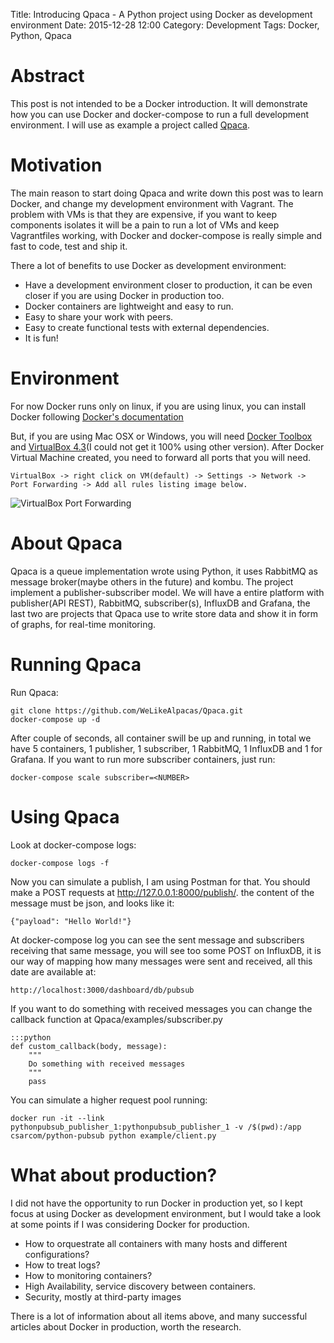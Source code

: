 Title: Introducing Qpaca - A Python project using Docker as development environment
Date: 2015-12-28 12:00
Category: Development
Tags: Docker, Python, Qpaca

Abstract
========

This post is not intended to be a Docker introduction. It will demonstrate how you can use Docker and docker-compose to run a full development environment. I will use as example a project called  [Qpaca](https://github.com/WeLikeAlpacas/qpaca).

Motivation
==========

The main reason to start doing Qpaca and write down this post was to learn Docker, and change my development environment with Vagrant. The problem with VMs is that they are expensive, if you want to keep components isolates it will be a pain to run a lot of VMs and keep Vagrantfiles working, with Docker and docker-compose is really simple and fast to code, test and ship it.

There a lot of benefits to use Docker as development environment:

* Have a development environment closer to production, it can be even closer if you are using Docker in production too.
* Docker containers are lightweight and easy to run.
* Easy to share your work with peers.
* Easy to create functional tests with external dependencies.
* It is fun!
	
Environment
===========

For now Docker runs only on linux, if you are using linux, you can install Docker following [Docker's documentation](https://docs.docker.com/linux/step_one/)

But, if you are using Mac OSX or Windows, you will need [Docker Toolbox](https://www.docker.com/docker-toolbox) and [VirtualBox 4.3](https://www.virtualbox.org/wiki/Download_Old_Builds_4_3)(I could not get it 100% using other version). After Docker Virtual Machine created, you need to forward all ports that you will need.

	VirtualBox -> right click on VM(default) -> Settings -> Network -> Port Forwarding -> Add all rules listing image below.

![VirtualBox Port Forwarding]({filename}/images/vb-forwarding.png)

About Qpaca
===========

Qpaca is a queue implementation wrote using Python, it uses RabbitMQ as message broker(maybe others in the future) and kombu. The project implement a publisher-subscriber model. We will have a entire platform with publisher(API REST), RabbitMQ, subscriber(s), InfluxDB and Grafana, the last two are projects that Qpaca use to write store data and show it in form of graphs, for real-time monitoring.

Running Qpaca
=============

Run Qpaca:

	git clone https://github.com/WeLikeAlpacas/Qpaca.git
	docker-compose up -d 

After couple of seconds, all container swill be up and running, in total we have 5 containers, 1 publisher, 1 subscriber, 1 RabbitMQ, 1 InfluxDB and 1 for Grafana.
If you want to run more subscriber containers, just run:

	docker-compose scale subscriber=<NUMBER>

Using Qpaca
===========

Look at docker-compose logs:

	docker-compose logs -f 

Now you can simulate a publish, I am using Postman for that. You should make a POST requests at http://127.0.0.1:8000/publish/. the content of the message must be json, and looks like it:

	{"payload": "Hello World!"}

At docker-compose log you can see the sent message and subscribers receiving that same message, you will see too some POST on InfluxDB, it is our way of mapping how many messages were sent and received, all this date are available at:

	http://localhost:3000/dashboard/db/pubsub

If you want to do something with received messages you can change the callback function at Qpaca/examples/subscriber.py

	:::python
	def custom_callback(body, message):
	    """
	    Do something with received messages
	    """
	    pass


You can simulate a higher request pool running:

	docker run -it --link pythonpubsub_publisher_1:pythonpubsub_publisher_1 -v /$(pwd):/app csarcom/python-pubsub python example/client.py

What about production?
======================

I did not have the opportunity to run Docker in production yet, so I kept focus at using Docker as development environment, but I would take a look at some points if I was considering Docker for production.

* How to orquestrate all containers with many hosts and different configurations?
* How to treat logs?
* How to monitoring containers?
* High Availability, service discovery between containers.
* Security, mostly at third-party images

There is a lot of information about all items above, and many successful articles about Docker in production, worth the research.
